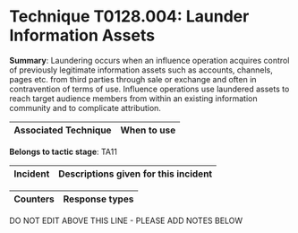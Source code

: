 # Technique T0128.004: Launder Information Assets

**Summary**: Laundering occurs when an influence operation acquires control of previously legitimate information assets such as accounts, channels, pages etc. from third parties through sale or exchange and often in contravention of terms of use. Influence operations use laundered assets to reach target audience members from within an existing information community and to complicate attribution.


| Associated Technique | When to use |
| --------- | ------------------------- |


**Belongs to tactic stage**: TA11


| Incident | Descriptions given for this incident |
| -------- | -------------------- |



| Counters | Response types |
| -------- | -------------- |


DO NOT EDIT ABOVE THIS LINE - PLEASE ADD NOTES BELOW